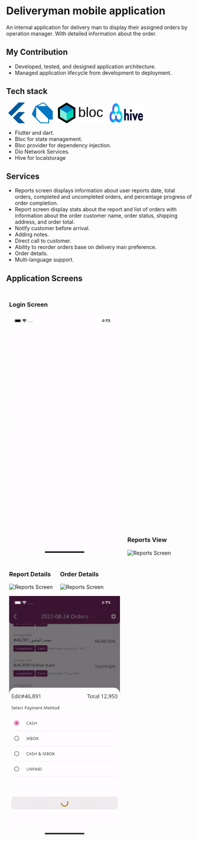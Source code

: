 # Deliveryman mobile application

An internal application for delivery man to display their assigned orders by operation manager. With detailed information about the order.

## My Contribution

- Developed, tested, and designed application architecture.
- Managed application lifecycle from development to deployment.

## Tech stack

<svg width='56' height='56' style="filter: invert(21%) sepia(98%) saturate(1528%) hue-rotate(189deg) brightness(95%) contrast(98%)"  role="img" viewBox="0 0 24 24" xmlns="http://www.w3.org/2000/svg"><path d="M14.314 0L2.3 12 6 15.7 21.684.013h-7.357zm.014 11.072L7.857 17.53l6.47 6.47H21.7l-6.46-6.468 6.46-6.46h-7.37z"/></svg>  <svg  role="img" width='56' height='56' style="margin-left:10px;filter: invert(28%) sepia(57%) saturate(5060%) hue-rotate(188deg) brightness(94%) contrast(99%)" viewBox="0 0 24 24" xmlns="http://www.w3.org/2000/svg"><path d="M4.105 4.105S9.158 1.58 11.684.316a3.079 3.079 0 0 1 1.481-.315c.766.047 1.677.788 1.677.788L24 9.948v9.789h-4.263V24H9.789l-9-9C.303 14.5 0 13.795 0 13.105c0-.319.18-.818.316-1.105l3.789-7.895zm.679.679v11.787c.002.543.021 1.024.498 1.508L10.204 23h8.533v-4.263L4.784 4.784zm12.055-.678c-.899-.896-1.809-1.78-2.74-2.643-.302-.267-.567-.468-1.07-.462-.37.014-.87.195-.87.195L6.341 4.105l10.498.001z"/></svg>  <img style="margin-left:10px" src="https://raw.githubusercontent.com/felangel/bloc/master/docs/assets/bloc_logo_full.png" height="56" height="56"  alt="Bloc"><img src="https://raw.githubusercontent.com/hivedb/hive/master/.github/logo_transparent.svg?sanitize=true" width="100" height="56" style="margin-left:10px">

- Flutter and dart.
- Bloc for state management.
- Bloc provider for dependency injection.
- Dio Network Services.
- Hive for localstorage

## Services

- Reports screen displays information about user reports date, total orders, completed and uncompleted orders, and percentage progress of order completion.
- Report screen display stats about the report and list of orders with information about the order customer name, order status, shipping address, and order total.
- Notify customer before arrival.
- Adding notes.
- Direct call to customer.
- Ability to reorder orders base on delivery man preference.
- Order details.
- Multi-language support.

## Application Screens

<div style="display:inline-block;max-width:300px !important;margin:8px 8px;">
<h3>Login Screen </h3>
<img src="./assets/login.gif" alt="Login Screen">
</div>
<div style="display:inline-block;max-width:300px;margin:8px 8px;">
<h3>Reports View </h3>
<img src="./assets/reports.gif" alt="Reports Screen">
</div>
<div style="display:inline-block;max-width:300px;margin:8px 8px;">
<h3>Report Details </h3>
<img src="./assets/reports-details.gif" alt="Reports Screen">
</div>

<div style="display:inline-block;max-width:300px;margin:8px 8px;">
<h3>Order Details </h3>
<img src="./assets/order-detail-1.gif" alt="Reports Screen">
</div>
<div style="display:inline-block;max-width:300px;margin:8px 8px;">

<img src="./assets/order-detail-2.gif" alt="Reports Screen">
</div>